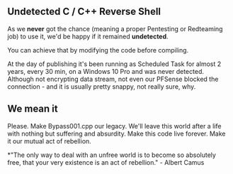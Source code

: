 ## Undetected C / C++ Reverse Shell
As we **never** got the chance (meaning a proper Pentesting or Redteaming job) to use it, we'd be happy if it remained **undetected**. 

You can achieve that by modifying the code before compiling. 

At the day of publishing it's been running as Scheduled Task for almost 2 years, every 30 min, on a Windows 10 Pro and was never detected. Although not encrypting data stream, not even our PFSense blocked the connection - and it is usually pretty snappy, not really sure, why. 

## We mean it
Please. Make Bypass001.cpp our legacy. We'll leave this world after a life with nothing but suffering and absurdity. Make this code live forever. Make it our mutual act of rebellion. 

*"The only way to deal with an unfree world is to become so absolutely free, that your very existence is an act of rebellion." - Albert Camus


